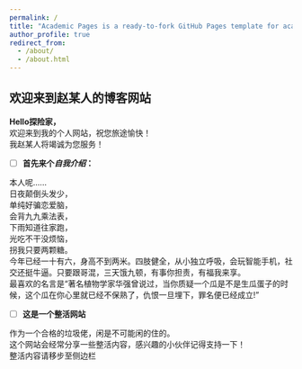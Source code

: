```yaml
---
permalink: /
title: "Academic Pages is a ready-to-fork GitHub Pages template for academic personal websites"
author_profile: true
redirect_from: 
  - /about/
  - /about.html
---
```

## 欢迎来到赵某人的博客网站
**Hello探险家，**\
  欢迎来到我的个人网站，祝您旅途愉快！\
	我赵某人将竭诚为您服务！

 - [ ] **首先来个*自我介绍*：**


本人呢......\
日夜颠倒头发少，\
单纯好骗恋爱脑，\
会背九九乘法表，\
下雨知道往家跑，\
光吃不干没烦恼，\
拐我只要两颗糖。\
今年已经一十有六，身高不到两米。四肢健全，从小独立呼吸，会玩智能手机，社交还挺牛逼。只要跟哥混，三天饿九顿，有事你担责，有福我来享。\
最喜欢的名言是“著名植物学家华强曾说过，当你质疑一个瓜是不是生瓜蛋子的时候，这个瓜在你心里就已经不保熟了，仇恨一旦埋下，罪名便已经成立!”

 - [ ] **这是一个整活网站**


作为一个合格的垃圾佬，闲是不可能闲的住的。\
这个网站会经常分享一些整活内容，感兴趣的小伙伴记得支持一下！\
整活内容请移步至侧边栏
